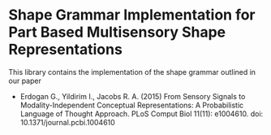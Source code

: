 # Shape Grammar Implementation for Part Based Multisensory Shape Representations
This library contains the implementation of the shape grammar outlined in our 
paper 
- Erdogan G., Yildirim I., Jacobs R. A. (2015) From Sensory Signals to Modality-Independent Conceptual Representations: A Probabilistic Language of Thought Approach. PLoS Comput Biol 11(11): e1004610. doi: 10.1371/journal.pcbi.1004610
